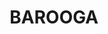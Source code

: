 ---
lastmod: '2025-04-06T06:05:20+00:00'
latitude: -35.945353
layout: suburb
longitude: 145.632682
postcode: '3644'
state: NSW
title: BAROOGA
url: /nsw/barooga/
---